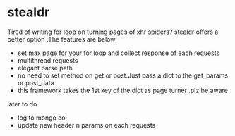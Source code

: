 # stealdr

Tired of writing for loop on turning pages of xhr spiders?
stealdr offers a better option .The features are below
- set max page for your for loop and collect response of each requests
- multithread requests
- elegant parse path
- no need to set method on get or post.Just pass a dict to the get_params or post_data
- this framework takes the 1st key of the dict as page turner .plz be aware

later to do 
- log to mongo col
- update new header n params on each requests